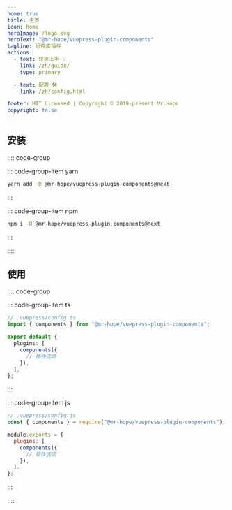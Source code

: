```yaml
---
home: true
title: 主页
icon: home
heroImage: /logo.svg
heroText: "@mr-hope/vuepress-plugin-components"
tagline: 组件库插件
actions:
  - text: 快速上手 💡
    link: /zh/guide/
    type: primary

  - text: 配置 🛠
    link: /zh/config.html

footer: MIT Licensed | Copyright © 2019-present Mr.Hope
copyright: false
---
```


## 安装

:::: code-group

::: code-group-item yarn

```bash
yarn add -D @mr-hope/vuepress-plugin-components@next
```

:::

::: code-group-item npm

```bash
npm i -D @mr-hope/vuepress-plugin-components@next
```

:::

::::

## 使用

:::: code-group

::: code-group-item ts

```ts
// .vuepress/config.ts
import { components } from "@mr-hope/vuepress-plugin-components";

export default {
  plugins: [
    components({
      // 插件选项
    }),
  ],
};
```

:::

::: code-group-item js

```js
// .vuepress/config.js
const { components } = require("@mr-hope/vuepress-plugin-components");

module.exports = {
  plugins: [
    components({
      // 插件选项
    }),
  ],
};
```

:::

::::
